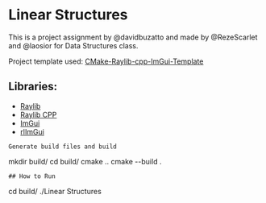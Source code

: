 # Linear Structures
This is a project assignment by @davidbuzatto and made by @RezeScarlet and @laosior for Data Structures class.

Project template used: <a href="https://github.com/RezeScarlet/CMake-Raylib-cpp-ImGui-Template">CMake-Raylib-cpp-ImGui-Template</a> 
## Libraries:
- <a href="https://github.com/raysan5/raylib">Raylib</a>
- <a href="https://github.com/RobLoach/raylib-cpp">Raylib CPP<a>
- <a href="https://github.com/ocornut/imgui">ImGui</a>
- <a href="https://github.com/raylib-extras/rlImGui">rlImGui</a>

```
Generate build files and build
```
mkdir build/
cd build/
cmake ..
cmake --build .
```
## How to Run
```
cd build/
./Linear Structures
```
